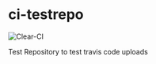 # ci-testrepo

![Clear-CI](https://clear-ci.herokuapp.com/badges/id/4711.png)

Test Repository to test travis code uploads